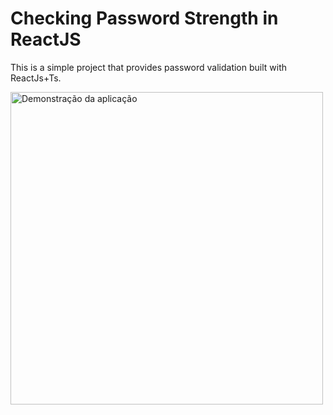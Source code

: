 # Checking Password Strength in ReactJS

This is a simple project that provides password validation built with ReactJs+Ts.

<img src="passwordValidator\public\assets\passwordValidationGif.gif" alt="Demonstração da aplicação" width="500"/>